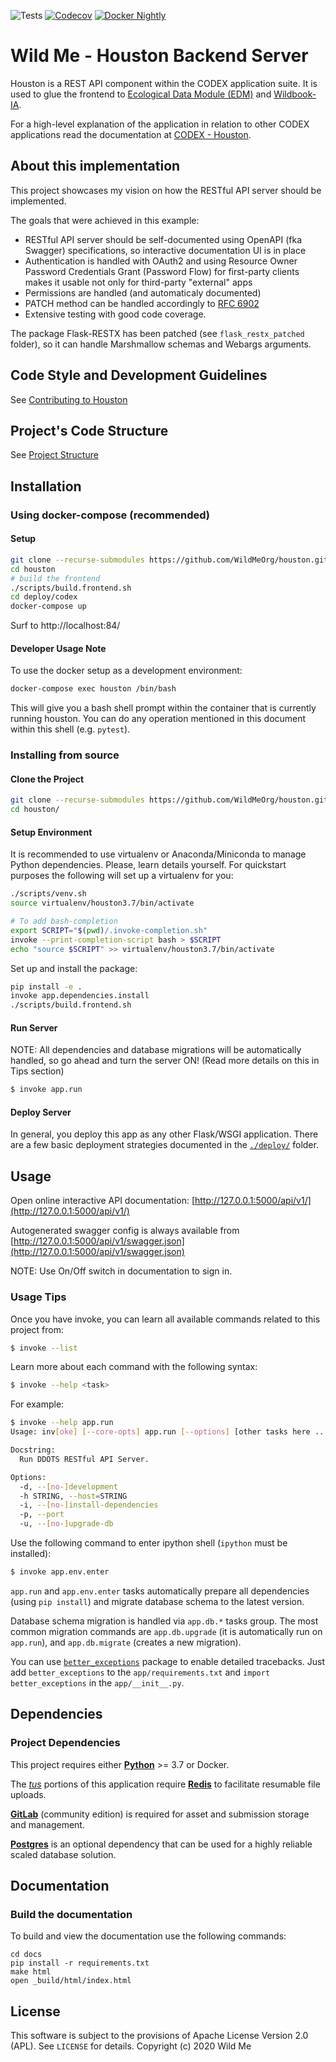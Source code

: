 ![Tests](https://github.com/WildMeOrg/houston/workflows/Testing/badge.svg?branch=develop)
[![Codecov](https://codecov.io/gh/WildMeOrg/houston/branch/develop/graph/badge.svg?token=M8MR14ED6V)](https://codecov.io/gh/WildMeOrg/houston)
[![Docker Nightly](https://img.shields.io/docker/image-size/wildme/houston/nightly)](https://hub.docker.com/r/wildme/houston)

# Wild Me - Houston Backend Server

Houston is a REST API component within the CODEX application suite. It is used to glue the frontend to [Ecological Data Module (EDM)](https://github.com/WildMeOrg/wildbook/tree/next-gen) and [Wildbook-IA](https://github.com/WildMeOrg/wildbook-ia).

For a high-level explanation of the application in relation to other CODEX applications read the documentation at [CODEX - Houston](https://docs.wildme.org/docs/developers/houston).


## About this implementation

This project showcases my vision on how the RESTful API server should be
implemented.

The goals that were achieved in this example:

* RESTful API server should be self-documented using OpenAPI (fka Swagger) specifications, so interactive documentation UI is in place
* Authentication is handled with OAuth2 and using Resource Owner Password Credentials Grant (Password Flow) for first-party clients makes it usable not only for third-party "external" apps
* Permissions are handled (and automaticaly documented)
* PATCH method can be handled accordingly to [RFC 6902](http://tools.ietf.org/html/rfc6902)
* Extensive testing with good code coverage.

The package Flask-RESTX has been patched (see `flask_restx_patched` folder), so it can handle Marshmallow schemas and Webargs arguments.

## Code Style and Development Guidelines

See [Contributing to Houston](CONTRIBUTING.md)

## Project's Code Structure

See [Project Structure](docs/project_file_structure.md)

## Installation

### Using docker-compose (recommended)

#### Setup

```bash
git clone --recurse-submodules https://github.com/WildMeOrg/houston.git
cd houston
# build the frontend
./scripts/build.frontend.sh
cd deploy/codex
docker-compose up
```

Surf to http://localhost:84/

#### Developer Usage Note

To use the docker setup as a development environment:

```bash
docker-compose exec houston /bin/bash
```

This will give you a bash shell prompt within the container that is currently running houston. You can do any operation mentioned in this document within this shell (e.g. `pytest`).

### Installing from source

#### Clone the Project

```bash
git clone --recurse-submodules https://github.com/WildMeOrg/houston.git
cd houston/
```

#### Setup Environment

It is recommended to use virtualenv or Anaconda/Miniconda to manage Python
dependencies. Please, learn details yourself.
For quickstart purposes the following will set up a virtualenv for you:

```bash
./scripts/venv.sh
source virtualenv/houston3.7/bin/activate

# To add bash-completion
export SCRIPT="$(pwd)/.invoke-completion.sh"
invoke --print-completion-script bash > $SCRIPT
echo "source $SCRIPT" >> virtualenv/houston3.7/bin/activate
```

Set up and install the package:

```bash
pip install -e .
invoke app.dependencies.install
./scripts/build.frontend.sh
```

#### Run Server

NOTE: All dependencies and database migrations will be automatically handled,
so go ahead and turn the server ON! (Read more details on this in Tips section)

```bash
$ invoke app.run
```

#### Deploy Server

In general, you deploy this app as any other Flask/WSGI application. There are
a few basic deployment strategies documented in the [`./deploy/`](./deploy/)
folder.


## Usage

Open online interactive API documentation:
[http://127.0.0.1:5000/api/v1/](http://127.0.0.1:5000/api/v1/)

Autogenerated swagger config is always available from
[http://127.0.0.1:5000/api/v1/swagger.json](http://127.0.0.1:5000/api/v1/swagger.json)

NOTE: Use On/Off switch in documentation to sign in.

### Usage Tips

Once you have invoke, you can learn all available commands related to this
project from:

```bash
$ invoke --list
```

Learn more about each command with the following syntax:

```bash
$ invoke --help <task>
```

For example:

```bash
$ invoke --help app.run
Usage: inv[oke] [--core-opts] app.run [--options] [other tasks here ...]

Docstring:
  Run DDOTS RESTful API Server.

Options:
  -d, --[no-]development
  -h STRING, --host=STRING
  -i, --[no-]install-dependencies
  -p, --port
  -u, --[no-]upgrade-db
```

Use the following command to enter ipython shell (`ipython` must be installed):

```bash
$ invoke app.env.enter
```

`app.run` and `app.env.enter` tasks automatically prepare all dependencies
(using `pip install`) and migrate database schema to the latest version.

Database schema migration is handled via `app.db.*` tasks group. The most
common migration commands are `app.db.upgrade` (it is automatically run on
`app.run`), and `app.db.migrate` (creates a new migration).

You can use [`better_exceptions`](https://github.com/Qix-/better-exceptions)
package to enable detailed tracebacks. Just add `better_exceptions` to the
`app/requirements.txt` and `import better_exceptions` in the `app/__init__.py`.


## Dependencies

### Project Dependencies

This project requires either [**Python**](https://www.python.org/) >= 3.7 or Docker.

The [_tus_](https://tus.io) portions of this application require [**Redis**](https://redis.io/) to facilitate resumable file uploads.

[**GitLab**](https://about.gitlab.com/install/) (community edition) is required for asset and submission storage and management.

[**Postgres**](https://www.postgresql.org/) is an optional dependency that can be used for a highly reliable scaled database solution.


## Documentation

### Build the documentation

To build and view the documentation use the following commands:

```
cd docs
pip install -r requirements.txt
make html
open _build/html/index.html
```


## License

This software is subject to the provisions of Apache License Version 2.0 (APL). See `LICENSE` for details. Copyright (c) 2020 Wild Me

